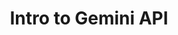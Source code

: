 ---
layout: talk
section-type: talk
title: "Intro to Gemini API"
technology: "AI, Gemini"
cover-img: "img/talks/gemini-cover.png"
thumb-img: "img/talks/gemini.png"
permalink: /talks/gemini-api-gdgb
location: "GDG Brisbane"
type: "Online"
presentation-id: "2PACX-1vQXbfHptfVorn8wvPB1LOeioJLvBv9PZbamhAAWgbAlLBGnhZWRRQ4qC_cmDJ9FfJelaa0FtL9-q2uX"
youtube-id: ""
code-at:
  title: "GitHub"
  url: "https://github.com/kartikarora/gemini-sdk-demo"
---